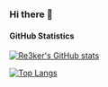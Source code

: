### Hi there 👋

#### GitHub Statistics
[![Re3ker's GitHub stats](https://github-readme-stats.vercel.app/api?username=re3ker&show_icons=true&count_private=true&hide_title=true&theme=dracula)](https://github.com/anuraghazra/github-readme-stats)

[![Top Langs](https://github-readme-stats.vercel.app/api/top-langs/?username=re3ker&layout=compact&theme=dracula)](https://github.com/anuraghazra/github-readme-stats)
